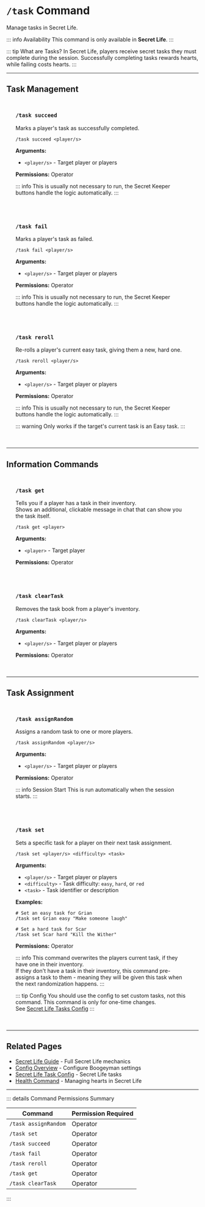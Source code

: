 #  `/task` Command

Manage tasks in Secret Life.

::: info Availability
This command is only available in **Secret Life**.
:::

::: tip What are Tasks?
In Secret Life, players receive secret tasks they must complete during the session. Successfully completing tasks rewards hearts, while failing costs hearts.
:::

---

## Task Management

<div class="command-block">

### `/task succeed`

Marks a player's task as successfully completed.

```
/task succeed <player/s>
```

**Arguments:**
- `<player/s>` - Target player or players

**Permissions:** Operator

::: info
This is usually not necessary to run, the Secret Keeper buttons handle the logic automatically.
:::

</div>

<div class="command-block">

### `/task fail`

Marks a player's task as failed.

```
/task fail <player/s>
```

**Arguments:**
- `<player/s>` - Target player or players

**Permissions:** Operator

::: info
This is usually not necessary to run, the Secret Keeper buttons handle the logic automatically.
:::

</div>

<div class="command-block">

### `/task reroll`

Re-rolls a player's current easy task, giving them a new, hard one.

```
/task reroll <player/s>
```

**Arguments:**
- `<player/s>` - Target player or players

**Permissions:** Operator

::: info
This is usually not necessary to run, the Secret Keeper buttons handle the logic automatically.
:::

::: warning
Only works if the target's current task is an Easy task.
:::

</div>

---

## Information Commands

<div class="command-block">

### `/task get`

Tells you if a player has a task in their inventory.<br>
Shows an additional, clickable message in chat that can show you the task itself.

```
/task get <player>
```

**Arguments:**
- `<player>` - Target player

**Permissions:** Operator

</div>

<div class="command-block">

### `/task clearTask`

Removes the task book from a player's inventory.

```
/task clearTask <player/s>
```

**Arguments:**
- `<player/s>` - Target player or players

**Permissions:** Operator

</div>

---

## Task Assignment

<div class="command-block">

### `/task assignRandom`

Assigns a random task to one or more players.

```
/task assignRandom <player/s>
```

**Arguments:**
- `<player/s>` - Target player or players

**Permissions:** Operator

::: info Session Start
This is run automatically when the session starts.
:::

</div>

<div class="command-block">

### `/task set`

Sets a specific task for a player on their next task assignment.

```
/task set <player/s> <difficulty> <task>
```

**Arguments:**
- `<player/s>` - Target player or players
- `<difficulty>` - Task difficulty: `easy`, `hard`, or `red`
- `<task>` - Task identifier or description

**Examples:**
```
# Set an easy task for Grian
/task set Grian easy "Make someone laugh"

# Set a hard task for Scar
/task set Scar hard "Kill the Wither"
```

**Permissions:** Operator

::: info
This command overwrites the players current task, if they have one in their inventory.<br>
If they don't have a task in their inventory, this command pre-assigns a task to them - meaning they will be given this task when the next randomization happens.
:::

::: tip Config
You should use the config to set custom tasks, not this command. This command is only for one-time changes.<br>
See [Secret Life Tasks Config](/config/secret-life-tasks)
:::

</div>

---

## Related Pages

- [Secret Life Guide](/seasons/secret-life) - Full Secret Life mechanics
- [Config Overview](/config/overview) - Configure Boogeyman settings
- [Secret Life Task Config](/config/secret-life-tasks) - Secret Life tasks
- [Health Command](/commands/detailed/health) - Managing hearts in Secret Life

---

::: details Command Permissions Summary

| Command                        | Permission Required |
|--------------------------------|---------------------|
| `/task assignRandom`           | Operator            |
| `/task set`                    | Operator            |
| `/task succeed`                | Operator            |
| `/task fail`                   | Operator            |
| `/task reroll`                 | Operator            |
| `/task get`                    | Operator            |
| `/task clearTask`              | Operator            |
:::

<style scoped>
.command-block {
  background: var(--vp-c-bg-soft);
  border: 1px solid var(--vp-c-divider);
  border-radius: 8px;
  padding: 1.5rem;
  margin: 1.5rem 0;
}

.command-block h3 {
  margin-top: 0;
  color: var(--vp-c-brand-1);
  font-family: var(--vp-font-family-mono);
}

.command-block > *:last-child {
  margin-bottom: 0;
}
</style>